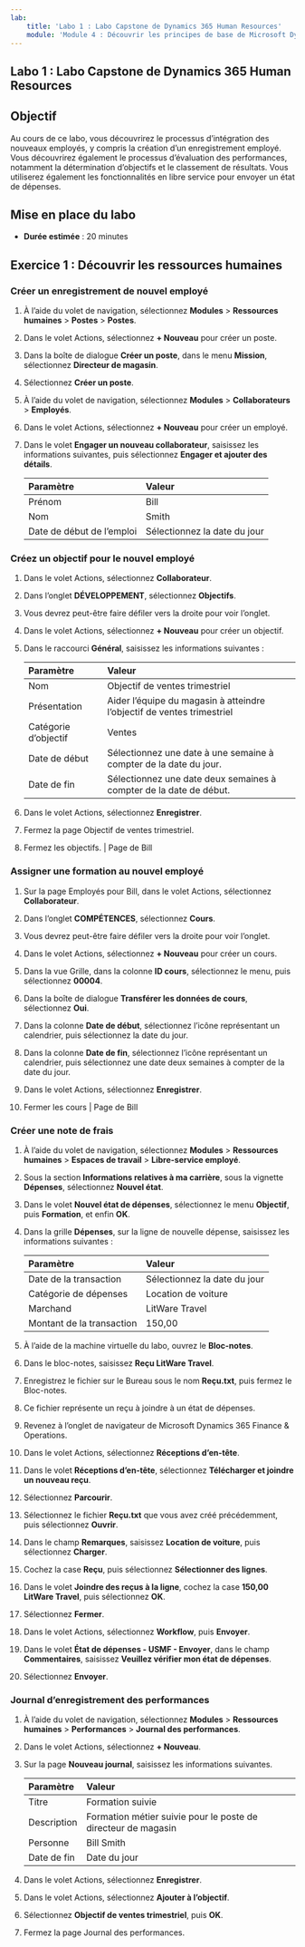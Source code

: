```yaml
---
lab:
    title: 'Labo 1 : Labo Capstone de Dynamics 365 Human Resources'
    module: 'Module 4 : Découvrir les principes de base de Microsoft Dynamics 365 Human Resources'
---
```


## Labo 1 : Labo Capstone de Dynamics 365 Human Resources

## Objectif

Au cours de ce labo, vous découvrirez le processus d’intégration des nouveaux employés, y compris la création d’un enregistrement employé. Vous découvrirez également le processus d’évaluation des performances, notamment la détermination d’objectifs et le classement de résultats. Vous utiliserez également les fonctionnalités en libre service pour envoyer un état de dépenses.

## Mise en place du labo

- **Durée estimée** : 20 minutes 

## Exercice 1 : Découvrir les ressources humaines

### Créer un enregistrement de nouvel employé

1. À l’aide du volet de navigation, sélectionnez **Modules** > **Ressources humaines** > **Postes** > **Postes**.

1. Dans le volet Actions, sélectionnez **+ Nouveau** pour créer un poste.

1. Dans la boîte de dialogue **Créer un poste**, dans le menu **Mission**, sélectionnez **Directeur de magasin**.

1. Sélectionnez **Créer un poste**.

1. À l’aide du volet de navigation, sélectionnez **Modules** > **Collaborateurs** > **Employés**.

1. Dans le volet Actions, sélectionnez **+ Nouveau** pour créer un employé.

1. Dans le volet **Engager un nouveau collaborateur**, saisissez les informations suivantes, puis sélectionnez **Engager et ajouter des détails**.

    | **Paramètre** | **Valeur** |
    | :--- | :---- |
    | Prénom | Bill |
    | Nom | Smith |
    | Date de début de l’emploi | Sélectionnez la date du jour|

### Créez un objectif pour le nouvel employé

1. Dans le volet Actions, sélectionnez **Collaborateur**.

1. Dans l’onglet **DÉVELOPPEMENT**, sélectionnez **Objectifs**.

1. Vous devrez peut-être faire défiler vers la droite pour voir l’onglet.

1. Dans le volet Actions, sélectionnez **+ Nouveau** pour créer un objectif.

1. Dans le raccourci **Général**, saisissez les informations suivantes :

    | **Paramètre** | **Valeur** |
    | :--- | :---- |
    | Nom | Objectif de ventes trimestriel |
    | Présentation | Aider l’équipe du magasin à atteindre l’objectif de ventes trimestriel |
    | Catégorie d’objectif | Ventes |
    | Date de début | Sélectionnez une date à une semaine à compter de la date du jour. |
    | Date de fin | Sélectionnez une date deux semaines à compter de la date de début. |

1. Dans le volet Actions, sélectionnez **Enregistrer**.

1. Fermez la page Objectif de ventes trimestriel.

1. Fermez les objectifs. | Page de Bill

### Assigner une formation au nouvel employé

1. Sur la page Employés pour Bill, dans le volet Actions, sélectionnez **Collaborateur**.

1. Dans l’onglet **COMPÉTENCES**, sélectionnez **Cours**.

1. Vous devrez peut-être faire défiler vers la droite pour voir l’onglet.

1. Dans le volet Actions, sélectionnez **+ Nouveau** pour créer un cours.

1. Dans la vue Grille, dans la colonne **ID cours**, sélectionnez le menu, puis sélectionnez **00004**.

1. Dans la boîte de dialogue **Transférer les données de cours**, sélectionnez **Oui**.

1. Dans la colonne **Date de début**, sélectionnez l’icône représentant un calendrier, puis sélectionnez la date du jour.

1. Dans la colonne **Date de fin**, sélectionnez l’icône représentant un calendrier, puis sélectionnez une date deux semaines à compter de la date du jour.

1. Dans le volet Actions, sélectionnez **Enregistrer**.

1. Fermer les cours | Page de Bill

### Créer une note de frais

1. À l’aide du volet de navigation, sélectionnez **Modules** > **Ressources humaines** > **Espaces de travail** > **Libre-service employé**.

1. Sous la section **Informations relatives à ma carrière**, sous la vignette **Dépenses**, sélectionnez **Nouvel état**.

1. Dans le volet **Nouvel état de dépenses**, sélectionnez le menu **Objectif**, puis **Formation**, et enfin **OK**.

1. Dans la grille **Dépenses**, sur la ligne de nouvelle dépense, saisissez les informations suivantes :

    | **Paramètre** | **Valeur** |
    | :--- | :---- |
    | Date de la transaction | Sélectionnez la date du jour |
    | Catégorie de dépenses | Location de voiture |
    | Marchand | LitWare Travel |
    | Montant de la transaction | 150,00 |

1. À l’aide de la machine virtuelle du labo, ouvrez le **Bloc-notes**.

1. Dans le bloc-notes, saisissez **Reçu LitWare Travel**.

1. Enregistrez le fichier sur le Bureau sous le nom **Reçu.txt**, puis fermez le Bloc-notes.

1. Ce fichier représente un reçu à joindre à un état de dépenses.

1. Revenez à l’onglet de navigateur de Microsoft Dynamics 365 Finance & Operations.

1. Dans le volet Actions, sélectionnez **Réceptions d’en-tête**.

1. Dans le volet **Réceptions d’en-tête**, sélectionnez **Télécharger et joindre un nouveau reçu**.

1. Sélectionnez **Parcourir**.

1. Sélectionnez le fichier **Reçu.txt** que vous avez créé précédemment, puis sélectionnez **Ouvrir**.

1. Dans le champ **Remarques**, saisissez **Location de voiture**, puis sélectionnez **Charger**.

1. Cochez la case **Reçu**, puis sélectionnez **Sélectionner des lignes**.

1. Dans le volet **Joindre des reçus à la ligne**, cochez la case **150,00 LitWare Travel**, puis sélectionnez **OK**.

1. Sélectionnez **Fermer**.

1. Dans le volet Actions, sélectionnez **Workflow**, puis **Envoyer**.

1. Dans le volet **État de dépenses - USMF - Envoyer**, dans le champ **Commentaires**, saisissez **Veuillez vérifier mon état de dépenses**.

1. Sélectionnez **Envoyer**.

### Journal d’enregistrement des performances

1. À l’aide du volet de navigation, sélectionnez **Modules** > **Ressources humaines** > **Performances** > **Journal des performances**.

1. Dans le volet Actions, sélectionnez **+ Nouveau**.

1. Sur la page **Nouveau journal**, saisissez les informations suivantes.


    | **Paramètre** | **Valeur** |
    | :--- | :---- |
    | Titre | Formation suivie |
    | Description | Formation métier suivie pour le poste de directeur de magasin |
    | Personne | Bill Smith |
    | Date de fin | Date du jour |

1. Dans le volet Actions, sélectionnez **Enregistrer**.

1. Dans le volet Actions, sélectionnez **Ajouter à l’objectif**.

1. Sélectionnez **Objectif de ventes trimestriel**, puis **OK**.

1. Fermez la page Journal des performances.
